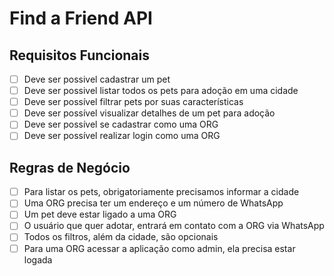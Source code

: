 # Find a Friend API

## Requisitos Funcionais
  - [ ] Deve ser possivel cadastrar um pet
  - [ ] Deve ser possivel listar todos os pets para adoção em uma cidade
  - [ ] Deve ser possível filtrar pets por suas características
  - [ ] Deve ser possível visualizar detalhes de um pet para adoção
  - [ ] Deve ser possível se cadastrar como uma ORG
  - [ ] Deve ser possível realizar login como uma ORG

## Regras de Negócio
  - [ ] Para listar os pets, obrigatoriamente precisamos informar a cidade
  - [ ] Uma ORG precisa ter um endereço e um número de WhatsApp
  - [ ] Um pet deve estar ligado a uma ORG
  - [ ] O usuário que quer adotar, entrará em contato com a ORG via WhatsApp
  - [ ] Todos os filtros, além da cidade, são opcionais
  - [ ] Para uma ORG acessar a aplicação como admin, ela precisa estar logada